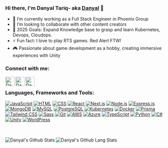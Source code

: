 ### Hi there, I'm Danyal Tariq- aka [Danyal][website] 👋


- 🌱 I’m currently working as a Full Stack Engineer in Phoenix Group 
- 👯 I’m looking to collaborate with other content creators
- 🥅 2025 Goals: Expand Knowledge base to grasp and learn Kubernetes, Devops, Cloudops.
- ⚡ Fun fact: I love to play RTS games. Red Alert FTW!
- 🎮 Passionate about game development as a hobby, creating immersive experiences with Unity  


### Connect with me:

[<img align="left" alt="Danyal Tariq Full Stack Developer" fill="#ffffff" width="29px" src="https://img.icons8.com/?size=100&id=gShLyPQH6Q4z&format=png&color=000000" />][website]
[<img align="left" alt="Danyal Full Stack Developer | LinkedIn" width="29px" src="https://cdn.jsdelivr.net/gh/devicons/devicon@latest/icons/linkedin/linkedin-original.svg" />][linkedin]
[<img align="left" alt="Danyal Full Stack Developer | LinkedIn" width="29px" src="https://cdn.svgporn.com/logos/google-gmail.svg" />][email]

<br />

### Languages, Frameworks and Tools:
[![JavaScript](https://skillicons.dev/icons?i=js)](https://skillicons.dev)
[![HTML](https://skillicons.dev/icons?i=html)](https://skillicons.dev)
[![CSS](https://skillicons.dev/icons?i=css)](https://skillicons.dev)
[![React](https://skillicons.dev/icons?i=react)](https://skillicons.dev)
[![Next.js](https://skillicons.dev/icons?i=nextjs)](https://skillicons.dev)
[![Node.js](https://skillicons.dev/icons?i=nodejs)](https://skillicons.dev)
[![Express.js](https://skillicons.dev/icons?i=express)](https://skillicons.dev)
[![MongoDB](https://skillicons.dev/icons?i=mongodb)](https://skillicons.dev)
[![MySQL](https://skillicons.dev/icons?i=mysql)](https://skillicons.dev)
[![PostgreSQL](https://skillicons.dev/icons?i=postgres)](https://skillicons.dev)
[![Kubernetes](https://skillicons.dev/icons?i=k8s)](https://skillicons.dev)
[![Docker](https://skillicons.dev/icons?i=docker)](https://skillicons.dev)
[![Prisma](https://skillicons.dev/icons?i=prisma)](https://skillicons.dev)
[![Tailwind CSS](https://skillicons.dev/icons?i=tailwind)](https://skillicons.dev)
[![Sass](https://skillicons.dev/icons?i=sass)](https://skillicons.dev)
[![Git](https://skillicons.dev/icons?i=git)](https://skillicons.dev)
[![AWS](https://skillicons.dev/icons?i=aws)](https://skillicons.dev)
[![Azure](https://skillicons.dev/icons?i=azure)](https://skillicons.dev)
[![TypeScript](https://skillicons.dev/icons?i=typescript)](https://skillicons.dev)
[![Python](https://skillicons.dev/icons?i=python)](https://skillicons.dev)
[![C#](https://skillicons.dev/icons?i=cs)](https://skillicons.dev)
[![Unity](https://skillicons.dev/icons?i=unity)](https://skillicons.dev)
[![WordPress](https://skillicons.dev/icons?i=wordpress)](https://skillicons.dev)




<br />
<br />

<div>
 <img align="top" alt="Danyal's Github Stats" src="https://github-readme-stats.vercel.app/api?username=danyal-tariq&show_icons=true&hide_border=true&hide=contribs&show=prs_merged&theme=github_dark_dimmed&hide_rank=true&include_all_commits=true" />
 <img align="bottom" alt="Danyal's Github Lang Stats" src="https://github-readme-stats.vercel.app/api/top-langs/?username=danyal-tariq&langs_count=8&hide=c,c%2B%2B&layout=compact"/>
</div>


[website]: https://danyaltariq.vercel.app
[linkedin]: https://linkedin.com/in/danyaltariq43
[email]: mailto:danialtariq43@gmail.com
